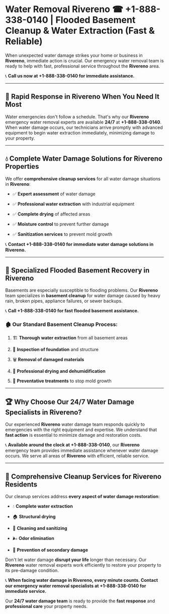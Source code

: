 # Water Removal Rivereno ☎ +1-888-338-0140 | Flooded Basement Cleanup & Water Extraction (Fast & Reliable)

When unexpected water damage strikes your home or business in **Rivereno**, immediate action is crucial. Our emergency water removal team is ready to help with fast, professional service throughout the **Rivereno** area. 

📞 **Call us now at +1-888-338-0140 for immediate assistance.**
---
## 🚀 Rapid Response in Rivereno When You Need It Most
Water emergencies don't follow a schedule. That's why our **Rivereno** emergency water removal experts are available **24/7** at **+1-888-338-0140**. When water damage occurs, our technicians arrive promptly with advanced equipment to begin water extraction immediately, minimizing damage to your property.
---
## 💧 Complete Water Damage Solutions for Rivereno Properties
We offer **comprehensive cleanup services** for all water damage situations in **Rivereno**:
- ✅ **Expert assessment** of water damage  
- ✅ **Professional water extraction** with industrial equipment  
- ✅ **Complete drying** of affected areas  
- ✅ **Moisture control** to prevent further damage  
- ✅ **Sanitization services** to prevent mold growth  
📞 **Contact +1-888-338-0140 for immediate water damage solutions in Rivereno.**
---
## 🌊 Specialized Flooded Basement Recovery in Rivereno
Basements are especially susceptible to flooding problems. Our **Rivereno** team specializes in **basement cleanup** for water damage caused by heavy rain, broken pipes, appliance failures, or sewer backups. 
📞 **Call +1-888-338-0140 for fast flooded basement assistance.**
### 🏚️ Our Standard Basement Cleanup Process:
1. 🏗️ **Thorough water extraction** from all basement areas  
2. 🔎 **Inspection of foundation** and structure  
3. 🗑️ **Removal of damaged materials**  
4. 💨 **Professional drying and dehumidification**  
5. 🚫 **Preventative treatments** to stop mold growth  
---
## 🏆 Why Choose Our 24/7 Water Damage Specialists in Rivereno?
Our experienced **Rivereno** water damage team responds quickly to emergencies with the right equipment and expertise. We understand that **fast action** is essential to minimize damage and restoration costs.
📞 **Available around the clock at +1-888-338-0140**, our **Rivereno** emergency team provides immediate assistance whenever water damage occurs. We serve all areas of **Rivereno** with efficient, reliable service.
---
## 🧹 Comprehensive Cleanup Services for Rivereno Residents
Our cleanup services address **every aspect of water damage restoration**:
- 💧 **Complete water extraction**  
- 🏠 **Structural drying**  
- 🧼 **Cleaning and sanitizing**  
- 🌬️ **Odor elimination**  
- 🚫 **Prevention of secondary damage**  
Don't let water damage **disrupt your life** longer than necessary. Our **Rivereno** water removal experts work efficiently to restore your property to its pre-damage condition.
📞 **When facing water damage in Rivereno, every minute counts. Contact our emergency water removal specialists at +1-888-338-0140 for immediate service.**
Our **24/7 water damage team** is ready to provide the **fast response** and **professional care** your property needs.
